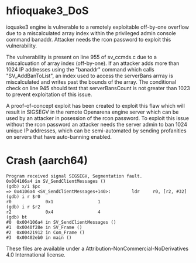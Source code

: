 # hfioquake3_DoS

ioquake3 engine is vulnerable to a remotely exploitable off-by-one overflow due
to a miscalculated array index within the privileged admin console command banaddr.
Attacker needs the rcon password to exploit this vulnerability.

The vulnerability is present on line 955 of sv_ccmds.c due to a miscalcuation of
array index (off-by-one). If an attacker adds more than 1024 IP addresses using
the "banaddr" command which calls "SV_AddBanToList", an index used to access the
serverBans arrray is miscalculated and writes past the bounds of the array. The
conditional check on line 945 should test that serverBansCount is not greater than
1023 to prevent exploitation of this issue.

A proof-of-concept exploit has been created to exploit this flaw which will result
in SIGSEGV in the remote Openarena engine server which can be used by an attacker
in posession of the rcon password. To exploit this issue without the rcon password
an attacker needs the server admin to ban 1024 unique IP addresses, which can be
semi-automated by sending profanities on servers that have auto-banning enabled.

Crash (aarch64)
===============
```
Program received signal SIGSEGV, Segmentation fault.
0x004106a4 in SV_SendClientMessages ()
(gdb) x/i $pc
=> 0x4106a4 <SV_SendClientMessages+140>:        ldr     r0, [r2, #32]
(gdb) i r $r0
r0             0x1                 1
(gdb) i r $r2
r2             0x4                 4
(gdb) bt
#0  0x004106a4 in SV_SendClientMessages ()
#1  0x0040f28e in SV_Frame ()
#2  0x00421912 in Com_Frame ()
#3  0x00402eb0 in main ()
```

These files are available under a Attribution-NonCommercial-NoDerivatives 4.0 International license.
